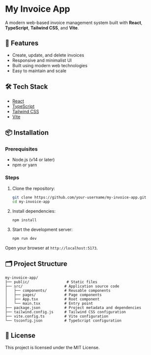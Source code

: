 # My Invoice App

A modern web-based invoice management system built with **React**, **TypeScript**, **Tailwind CSS**, and **Vite**.

## 🚀 Features

- Create, update, and delete invoices
- Responsive and minimalist UI
- Built using modern web technologies
- Easy to maintain and scale

## 🛠 Tech Stack

- [React](https://reactjs.org/)
- [TypeScript](https://www.typescriptlang.org/)
- [Tailwind CSS](https://tailwindcss.com/)
- [Vite](https://vitejs.dev/)

## 📦 Installation

### Prerequisites

- Node.js (v14 or later)
- npm or yarn

### Steps

1. Clone the repository:
   ```bash
   git clone https://github.com/your-username/my-invoice-app.git
   cd my-invoice-app
   ```

2. Install dependencies:
   ```bash
   npm install
   ```

3. Start the development server:
   ```bash
   npm run dev
   ```

Open your browser at `http://localhost:5173`.

## 🗂 Project Structure

```
my-invoice-app/
├── public/                 # Static files
├── src/                   # Application source code
│   ├── components/        # Reusable components
│   ├── pages/             # Page components
│   ├── App.tsx            # Root component
│   └── main.tsx           # Entry point
├── package.json           # Project metadata and dependencies
├── tailwind.config.js     # Tailwind CSS configuration
├── vite.config.ts         # Vite configuration
└── tsconfig.json          # TypeScript configuration
```

## 📝 License

This project is licensed under the MIT License.
